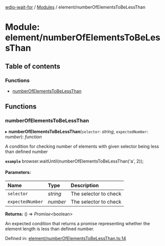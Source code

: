 [wdio-wait-for](../README.md) / [Modules](../modules.md) / element/numberOfElementsToBeLessThan

# Module: element/numberOfElementsToBeLessThan

## Table of contents

### Functions

- [numberOfElementsToBeLessThan](element_numberofelementstobelessthan.md#numberofelementstobelessthan)

## Functions

### numberOfElementsToBeLessThan

▸ **numberOfElementsToBeLessThan**(`selector`: *string*, `expectedNumber`: *number*): *function*

A condition for checking number of elements with given selector being less than defined number

**`example`** 
browser.waitUntil(numberOfElementsToBeLessThan('a', 2));

#### Parameters:

| Name | Type | Description |
| :------ | :------ | :------ |
| `selector` | *string* | The selector to check |
| `expectedNumber` | *number* | The selector to check |

**Returns:** () => *Promise*<boolean\>

An expected condition that returns a promise
    representing whether the element length is less than defined number.

Defined in: [element/numberOfElementsToBeLessThan.ts:14](https://github.com/elaichenkov/wdio-wait-for/blob/d3bdd9f/src/element/numberOfElementsToBeLessThan.ts#L14)
